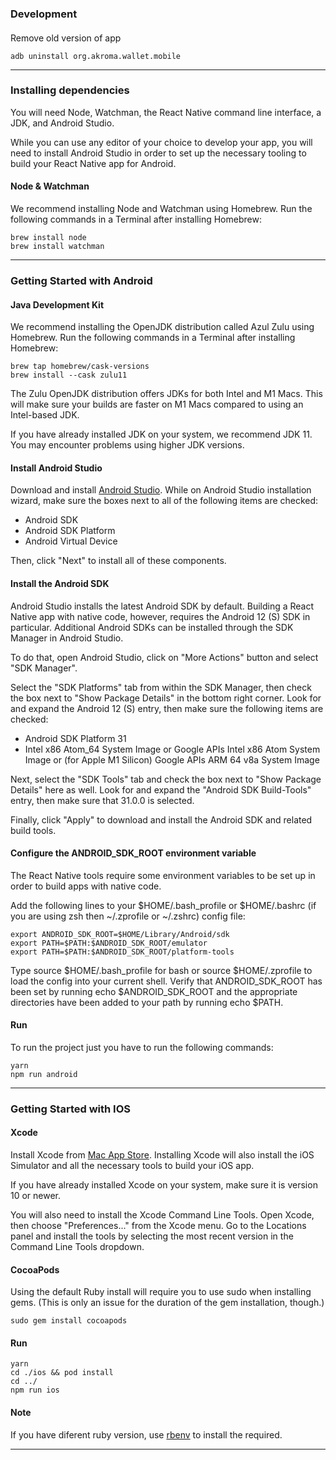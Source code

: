### Development

####

Remove old version of app

`adb uninstall org.akroma.wallet.mobile`

---
### **Installing dependencies**
You will need Node, Watchman, the React Native command line interface, a JDK, and Android Studio.

While you can use any editor of your choice to develop your app, you will need to install Android Studio in order to set up the necessary tooling to build your React Native app for Android.

#### **Node & Watchman**

We recommend installing Node and Watchman using Homebrew. Run the following commands in a Terminal after installing Homebrew:

```
brew install node
brew install watchman
```
---
### **Getting Started with Android**



#### **Java Development Kit**

We recommend installing the OpenJDK distribution called Azul Zulu using Homebrew. Run the following commands in a Terminal after installing Homebrew:

```
brew tap homebrew/cask-versions
brew install --cask zulu11
```

The Zulu OpenJDK distribution offers JDKs for both Intel and M1 Macs. This will make sure your builds are faster on M1 Macs compared to using an Intel-based JDK.

If you have already installed JDK on your system, we recommend JDK 11. You may encounter problems using higher JDK versions.

#### **Install Android Studio**

Download and install [Android Studio](https://developer.android.com/studio). While on Android Studio installation wizard, make sure the boxes next to all of the following items are checked:

- Android SDK
- Android SDK Platform
- Android Virtual Device

Then, click "Next" to install all of these components.

#### **Install the Android SDK**

Android Studio installs the latest Android SDK by default. Building a React Native app with native code, however, requires the Android 12 (S) SDK in particular. Additional Android SDKs can be installed through the SDK Manager in Android Studio.

To do that, open Android Studio, click on "More Actions" button and select "SDK Manager".

Select the "SDK Platforms" tab from within the SDK Manager, then check the box next to "Show Package Details" in the bottom right corner. Look for and expand the Android 12 (S) entry, then make sure the following items are checked:

- Android SDK Platform 31
- Intel x86 Atom_64 System Image or Google APIs Intel x86 Atom System Image or (for Apple M1 Silicon) Google APIs ARM 64 v8a System Image

Next, select the "SDK Tools" tab and check the box next to "Show Package Details" here as well. Look for and expand the "Android SDK Build-Tools" entry, then make sure that 31.0.0 is selected.

Finally, click "Apply" to download and install the Android SDK and related build tools.

#### **Configure the ANDROID_SDK_ROOT environment variable**

The React Native tools require some environment variables to be set up in order to build apps with native code.

Add the following lines to your $HOME/.bash_profile or $HOME/.bashrc (if you are using zsh then ~/.zprofile or ~/.zshrc) config file:

```
export ANDROID_SDK_ROOT=$HOME/Library/Android/sdk
export PATH=$PATH:$ANDROID_SDK_ROOT/emulator
export PATH=$PATH:$ANDROID_SDK_ROOT/platform-tools
```

Type source $HOME/.bash_profile for bash or source $HOME/.zprofile to load the config into your current shell. Verify that ANDROID_SDK_ROOT has been set by running echo $ANDROID_SDK_ROOT and the appropriate directories have been added to your path by running echo $PATH.

#### **Run**

To run the project just you have to run the following commands:

```
yarn
npm run android
```
---
### **Getting Started with IOS**

#### **Xcode**
Install Xcode from [Mac App Store](https://apps.apple.com/us/app/xcode/id497799835?mt=12).
Installing Xcode will also install the iOS Simulator and all the necessary tools to build your iOS app.

If you have already installed Xcode on your system, make sure it is version 10 or newer.

You will also need to install the Xcode Command Line Tools. Open Xcode, then choose "Preferences..." from the Xcode menu. Go to the Locations panel and install the tools by selecting the most recent version in the Command Line Tools dropdown.

#### **CocoaPods**
Using the default Ruby install will require you to use sudo when installing gems. (This is only an issue for the duration of the gem installation, though.)
```
sudo gem install cocoapods
```
#### **Run**

```
yarn
cd ./ios && pod install
cd ../
npm run ios
```

#### Note
If you have diferent ruby version, use [rbenv](https://github.com/rbenv/rbenv) to install the required.

---

